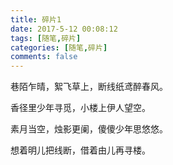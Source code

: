 ```yaml
---
title: 碎片1
date: 2017-5-12 00:08:12
tags: [随笔,碎片]
categories: [随笔,碎片]
comments: false
---
```



巷陌乍晴，絮飞草上，断线纸鸢醉春风。 

香径里少年寻觅，小楼上伊人望空。 

素月当空，烛影更阑，傻傻少年思悠悠。 

想着明儿把线断，借着由儿再寻楼。